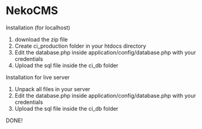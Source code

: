 # NekoCMS


Installation (for localhost)

1. download the zip file
2. Create ci_production folder in your htdocs directory
3. Edit the database.php inside application/config/database.php with your credentials
4. Upload the sql file inside the ci_db folder

Installation for live server

1. Unpack all files in your server
2. Edit the database.php inside application/config/database.php with your credentials
3. Upload the sql file inside the ci_db folder

DONE!

